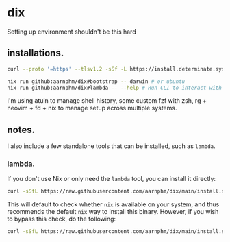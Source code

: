 # dix

Setting up environment shouldn't be this hard

## installations.

```bash
curl --proto '=https' --tlsv1.2 -sSf -L https://install.determinate.systems/nix | sh -s -- install

nix run github:aarnphm/dix#bootstrap -- darwin # or ubuntu
nix run github:aarnphm/dix#lambda -- --help # Run CLI to interact with Lambda Cloud
```

I'm using atuin to manage shell history, some custom fzf with zsh, rg + neovim + fd + nix to manage setup across multiple systems.

## notes.

I also include a few standalone tools that can be installed, such as `lambda`.

### lambda.

If you don't use Nix or only need the `lambda` tool, you can install it directly:

```bash
curl -sSfL https://raw.githubusercontent.com/aarnphm/dix/main/install.sh | bash
```

This will default to check whether `nix` is available on your system, and thus recommends the default `nix` way to install this binary.
However, if you wish to bypass this check, do the following:

```bash
curl -sSfL https://raw.githubusercontent.com/aarnphm/dix/main/install.sh | bash -s -- --force-install
```
